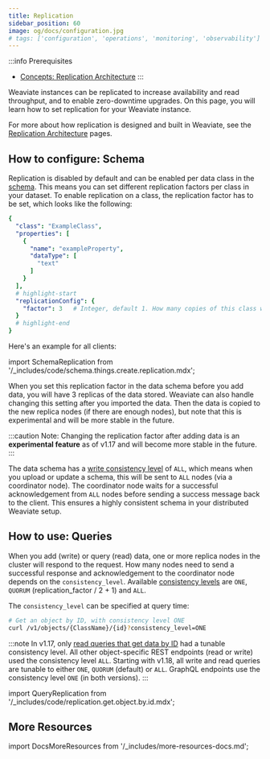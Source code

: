```yaml
---
title: Replication
sidebar_position: 60
image: og/docs/configuration.jpg
# tags: ['configuration', 'operations', 'monitoring', 'observability']
---
```



:::info Prerequisites
- [Concepts: Replication Architecture](../concepts/replication-architecture/index.md)
:::

Weaviate instances can be replicated to increase availability and read throughput, and to enable zero-downtime upgrades. On this page, you will learn how to set replication for your Weaviate instance.

For more about how replication is designed and built in Weaviate, see the [Replication Architecture](../concepts/replication-architecture/index.md) pages.

## How to configure: Schema

Replication is disabled by default and can be enabled per data class in the [schema](./schema-configuration.md). This means you can set different replication factors per class in your dataset. To enable replication on a class, the replication factor has to be set, which looks like the following:


```yaml
{
  "class": "ExampleClass",
  "properties": [
    {
      "name": "exampleProperty",
      "dataType": [
        "text"
      ]
    }
  ],
  # highlight-start
  "replicationConfig": {
    "factor": 3   # Integer, default 1. How many copies of this class will be stored.
  }
  # highlight-end
}
```

Here's an example for all clients:

import SchemaReplication from '/_includes/code/schema.things.create.replication.mdx';

<SchemaReplication/>

When you set this replication factor in the data schema before you add data, you will have 3 replicas of the data stored. Weaviate can also handle changing this setting after you imported the data. Then the data is copied to the new replica nodes (if there are enough nodes), but note that this is experimental and will be more stable in the future.

:::caution Note:
Changing the replication factor after adding data is an **experimental feature** as of v1.17 and will become more stable in the future.
:::

The data schema has a [write consistency level](../concepts/replication-architecture/consistency.md#tunable-write-consistency) of `ALL`, which means when you upload or update a schema, this will be sent to `ALL` nodes (via a coordinator node). The coordinator node waits for a successful acknowledgement from `ALL` nodes before sending a success message back to the client. This ensures a highly consistent schema in your distributed Weaviate setup.


## How to use: Queries

When you add (write) or query (read) data, one or more replica nodes in the cluster will respond to the request. How many nodes need to send a successful response and acknowledgement to the coordinator node depends on the `consistency_level`. Available [consistency levels](../concepts/replication-architecture/consistency.md) are `ONE`, `QUORUM` (replication_factor / 2 + 1) and `ALL`.

The `consistency_level` can be specified at query time:

```bash
# Get an object by ID, with consistency level ONE
curl /v1/objects/{ClassName}/{id}?consistency_level=ONE
```

:::note
In v1.17, only [read queries that get data by ID](../api/rest/objects.md#get-a-data-object) had a tunable consistency level. All other object-specific REST endpoints (read or write) used the consistency level `ALL`. Starting with v1.18, all write and read queries are tunable to either `ONE`, `QUORUM` (default) or `ALL`. GraphQL endpoints use the consistency level `ONE` (in both versions).
:::

import QueryReplication from '/_includes/code/replication.get.object.by.id.mdx';

<QueryReplication/>


## More Resources

import DocsMoreResources from '/_includes/more-resources-docs.md';

<DocsMoreResources />
